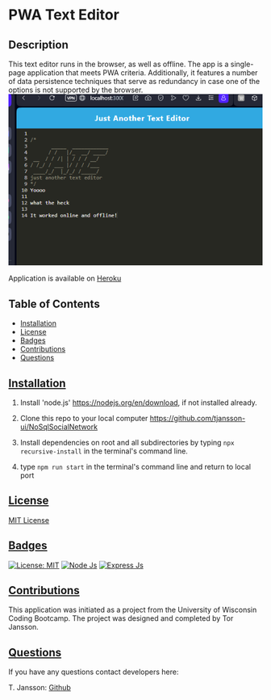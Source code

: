 # PWA Text Editor

## Description
This text editor runs in the browser, as well as offline. The app is a single-page application that meets PWA criteria. Additionally, it features a number of data persistence techniques that serve as redundancy in case one of the options is not supported by the browser.
![Application Example](Assets/JATE.png)

Application is available on [Heroku](https://texteditor-pwa-tool-ccb1582abecb.herokuapp.com)
 
  ## Table of Contents
  * [Installation](#installation)
  * [License](#license)
  * [Badges](#badges)
  * [Contributions](#contributions)
  * [Questions](#questions)

## [Installation](#Table-of-Contents)
1. Install 'node.js' https://nodejs.org/en/download, if not installed already.

2. Clone this repo to your local computer https://github.com/tjansson-ui/NoSqlSocialNetwork

3. Install dependencies on root and all subdirectories by typing `npx recursive-install` in the terminal's command line.

4. type `npm run start` in the terminal's command line and return to local port

## [License](#table-of-contents)
[MIT License](https://opensource.org/licenses/MIT)

## [Badges](#table-of-contents)

[![License: MIT](https://img.shields.io/badge/MIT_License-orange)](https://opensource.org/licenses/MIT)
[![Node Js](https://img.shields.io/badge/Node%20JS-8A2BE2)]( https://nodejs.org/en/download)
[![Express Js](https://img.shields.io/badge/ExpressJS-8A5B00)]( https://www.npmjs.com/package/express)

## [Contributions](#table-of-contents)
This application was initiated as a project from the University of Wisconsin Coding Bootcamp. The project was designed and completed by Tor Jansson.

## [Questions](#Table-of-Contents)
If you have any questions contact developers here:

T. Jansson: [Github](https://github.com/tjansson-ui)
